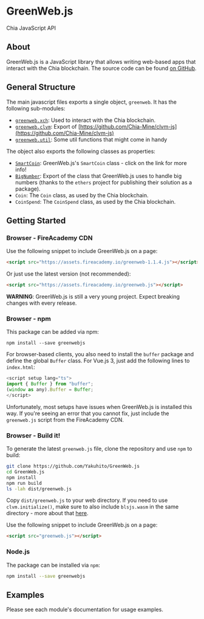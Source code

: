 # GreenWeb.js
Chia JavaScript API

## About

GreenWeb.js is a JavaScript library that allows writing web-based apps that interact with the Chia blockchain. The source code can be found [on GitHub](https://github.com/Yakuhito/GreenWeb.js).

## General Structure

The main javascript files exports a single object, `greenweb`. It has the following sub-modules:

 - [`greenweb.xch`](xch/index.md): Used to interact with the Chia blockchain.
 - [`greenweb.clvm`](clvm/index.md): Export of [https://github.com/Chia-Mine/clvm-js](https://github.com/Chia-Mine/clvm-js)
 - [`greenweb.util`](util/index.md): Some util functions that might come in handy

The object also exports the following classes as properties:

 - [`SmartCoin`](smart-coin.md): GreenWeb.js's `SmartCoin` class - click on the link for more info!
 - [`BigNumber`](https://docs.ethers.io/v5/api/utils/bignumber/): Export of the class that GreenWeb.js uses to handle big numbers (thanks to the `ethers` project for publishing their solution as a package).
 - `Coin`: The `Coin` class, as used by the Chia blockchain.
 - `CoinSpend`: The `CoinSpend` class, as used by the Chia blockchain.

## Getting Started

### Browser - FireAcademy CDN

Use the following snippet to include GreenWeb.js on a page:

```html
<script src="https://assets.fireacademy.io/greenweb-1.1.4.js"></script>
```

Or just use the latest version (not recommended):

```html
<script src="https://assets.fireacademy.io/greenweb.js"></script>
```

**WARNING**: GreenWeb.js is still a very young project. Expect breaking changes with every release.

### Browser - npm

This package can be added via npm:

```
npm install --save greenwebjs
```

For browser-based clients, you also need to install the `buffer` package and define the global `Buffer` class. For Vue.js 3, just add the following lines to `index.html`:

```js
<script setup lang="ts">
import { Buffer } from "buffer";
(window as any).Buffer = Buffer;
</script>
```

Unfortunately, most setups have issues when GreenWeb.js is installed this way. If you're seeing an error that you cannot fix, just include the `greenweb.js` script from the FireAcademy CDN.

### Browser - Build it!
To generate the latest `greenweb.js` file, clone the repository and use `npm` to build:

```sh
git clone https://github.com/Yakuhito/GreenWeb.js
cd GreenWeb.js
npm install
npm run build
ls -lah dist/greenweb.js
```

Copy `dist/greenweb.js` to your web directory.
If you need to use `clvm.initialize()`, make sure to also include `blsjs.wasm` in the same directory - more about that [here](https://github.com/Chia-Mine/clvm-js#use-in-browser).

Use the following snippet to include GreenWeb.js on a page:

```html
<script src="greenweb.js"></script>
```

### Node.js

The package can be installed via `npm`:
```sh
npm install --save greenwebjs
```


## Examples

Please see each module's documentation for usage examples.